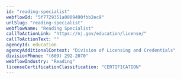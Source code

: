 ```yaml
---
id: "reading-specialist"
webflowId: "5f7729351a0809490fbb2ec9"
urlSlug: "reading-specialist"
webflowName: "Reading Specialist"
callToActionLink: "https://nj.gov/education/license/"
callToActionText: ""
agencyId: education
agencyAdditionalContext: "Division of Licensing and Credentials"
divisionPhone: "(609) 292-2070"
webflowIndustry: "Reading"
licenseCertificationClassification: "CERTIFICATION"
---
```


